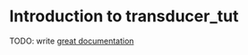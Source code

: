 # Introduction to transducer_tut

TODO: write [great documentation](http://jacobian.org/writing/what-to-write/)
